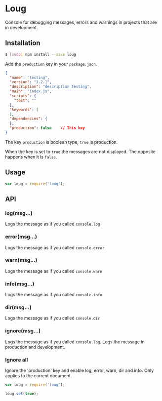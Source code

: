 # Loug

Console for debugging messages, errors and warnings in projects that are in development.

## Installation
```bash
$ [sudo] npm install --save loug
```

Add the `production` key in your `package.json`.
```json
{
  "name": "testing",
  "version": "3.2.1",
  "description": "description testing",
  "main": "index.js",
  "scripts": {
    "test": ""
  },
  "keywords": [
  ],
  "dependencies": {
  },
  "production": false    // This key
}
```


The key `production` is boolean type, `true` is production.

When the key is set to `true` the messages are not displayed. The opposite happens when it is `false`.

## Usage
```js
var loug = require('loug');
```

## API

### **log(msg...)**
Logs the message as if you called `console.log`

### **error(msg...)**
Logs the message as if you called `console.error`

### **warn(msg...)**
Logs the message as if you called `console.warn`

### **info(msg...)**
Logs the message as if you called `console.info`

### **dir(msg...)**
Logs the message as if you called `console.dir`

### **ignore(msg...)**
Logs the message as if you called `console.log`. Logs the message in production and development.


### **Ignore all**
Ignore the 'production' key and enable log, error, warn, dir and info. Only applies to the current document.

```js
var loug = require('loug');

loug.set(true);
```